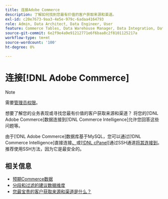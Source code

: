 ```yaml
---
title: 连接Adobe Commerce
description: 了解如何找到您最有价值的客户获取来源和渠道。
exl-id: c20e7673-9aa3-4e5e-979c-6adaa4164793
role: Admin, Data Architect, Data Engineer, User
feature: Commerce Tables, Data Warehouse Manager, Data Integration, Data Import/Export
source-git-commit: 6e2f9e4a9e91212771e6f6baa8c2f8101125217a
workflow-type: tm+mt
source-wordcount: '100'
ht-degree: 0%

---
```


# 连接[!DNL Adobe Commerce]

>[!NOTE]
>
>需要[管理员权限](../../../administrator/user-management/user-management.md)。

想要了解您的业务表现或寻找您最有价值的客户获取来源和渠道？ 将您的[!DNL Adobe Commerce]数据连接到[!DNL Commerce Intelligence]允许您回答这些问题等。

由于[!DNL Adobe Commerce]数据库基于MySQL，您可以通过[!DNL Commerce Intelligence]直接连接[、](../integrations/mysql-via-a-direct-connection.md)或[[!DNL cPanel]](../integrations/mysql-via-cpanel.md)通过SSH通道[将其连接到](../integrations/mysql-via-ssh-tunnel.md)。 推荐使用SSH方法，因为它是最安全的。

## 相关信息

* [预期Commerce数据](../integrations/magento-data.md)
* [分段和过滤的建议数据维度](../../../best-practices/segment-filter.md)
* [您最宝贵的客户获取来源和渠道是什么？](../../analysis/most-value-source-channel.md)
